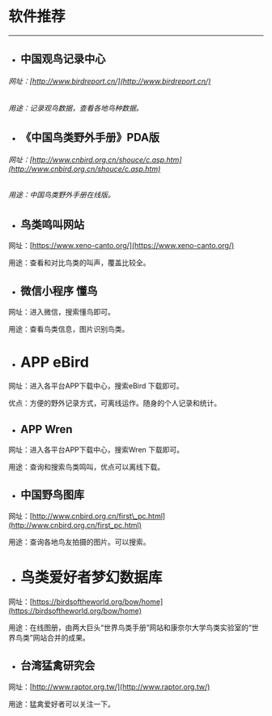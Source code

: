 # 软件推荐

---

* ## 中国观鸟记录中心

###### 网址：[http://www.birdreport.cn/](http://www.birdreport.cn/)

###### 用途：记录观鸟数据，查看各地鸟种数据。

* ## **《中国鸟类野外手册》PDA版**

###### 网址：[http://www.cnbird.org.cn/shouce/c.asp.htm](http://www.cnbird.org.cn/shouce/c.asp.htm)

###### 用途：中国鸟类野外手册在线版。

* ## 鸟类鸣叫网站

网址：[https://www.xeno-canto.org/](https://www.xeno-canto.org/)

用途：查看和对比鸟类的叫声，覆盖比较全。

* ## 微信小程序  懂鸟

网址：进入微信，搜索懂鸟即可。

用途：查看鸟类信息，图片识别鸟类。

* # APP eBird

网址：进入各平台APP下载中心，搜索eBird 下载即可。

优点：方便的野外记录方式，可离线运作。随身的个人记录和统计。

* ## APP Wren

网址：进入各平台APP下载中心，搜索Wren 下载即可。

用途：查询和搜索鸟类鸣叫，优点可以离线下载。

* ## 中国野鸟图库

网址：[http://www.cnbird.org.cn/first\_pc.html](http://www.cnbird.org.cn/first_pc.html)

用途：查询各地鸟友拍摄的图片。可以搜索。

* # 鸟类爱好者梦幻数据库

网址：[https://birdsoftheworld.org/bow/home](https://birdsoftheworld.org/bow/home)

用途：在线图册，由两大巨头“世界鸟类手册”网站和康奈尔大学鸟类实验室的“世界鸟类”网站合并的成果。

* ## 台湾猛禽研究会

网址：[http://www.raptor.org.tw/](http://www.raptor.org.tw/)

用途：猛禽爱好者可以关注一下。

